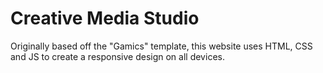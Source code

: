 # Creative Media Studio

Originally based off the "Gamics" template, this website uses HTML, CSS and JS to create a responsive design on all devices.
